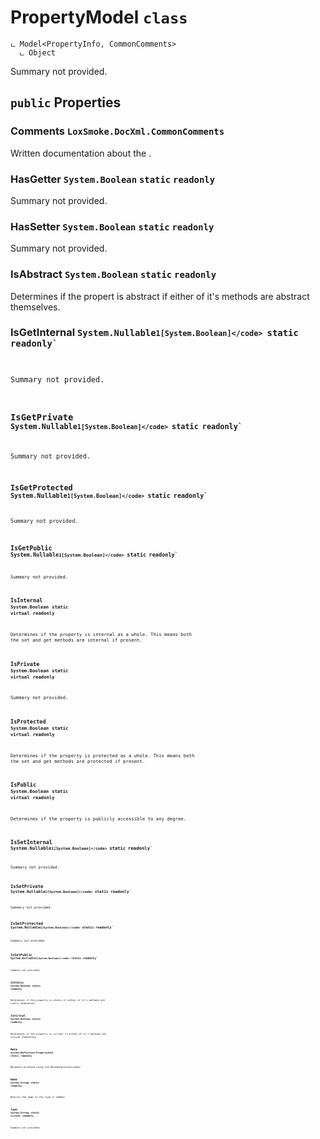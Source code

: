 # PropertyModel `class`

```
ட Model<PropertyInfo, CommonComments>
  ட Object
```

Summary not provided.

## `public` Properties

### Comments <code title="comments here">LoxSmoke.DocXml.CommonComments</code>

Written documentation about the <see cref="P:Docshark.Core.Models.Codebase.Model`2.Meta" />.

### HasGetter <code title="comments here">System.Boolean</code> `static` `readonly`

Summary not provided.

### HasSetter <code title="comments here">System.Boolean</code> `static` `readonly`

Summary not provided.

### IsAbstract <code title="comments here">System.Boolean</code> `static` `readonly`

Determines if the propert is abstract if either of it's methods are abstract themselves.

### IsGetInternal <code title="comments here">System.Nullable`1[System.Boolean]</code> `static` `readonly`

Summary not provided.

### IsGetPrivate <code title="comments here">System.Nullable`1[System.Boolean]</code> `static` `readonly`

Summary not provided.

### IsGetProtected <code title="comments here">System.Nullable`1[System.Boolean]</code> `static` `readonly`

Summary not provided.

### IsGetPublic <code title="comments here">System.Nullable`1[System.Boolean]</code> `static` `readonly`

Summary not provided.

### IsInternal <code title="comments here">System.Boolean</code> `static` `virtual` `readonly`

Determines if the property is internal as a whole. This means both the set and get methods are internal if present.

### IsPrivate <code title="comments here">System.Boolean</code> `static` `virtual` `readonly`

Summary not provided.

### IsProtected <code title="comments here">System.Boolean</code> `static` `virtual` `readonly`

Determines if the property is protected as a whole. This means both the set and get methods are protected if present.

### IsPublic <code title="comments here">System.Boolean</code> `static` `virtual` `readonly`

Determines if the property is publicly accessible to any degree.

### IsSetInternal <code title="comments here">System.Nullable`1[System.Boolean]</code> `static` `readonly`

Summary not provided.

### IsSetPrivate <code title="comments here">System.Nullable`1[System.Boolean]</code> `static` `readonly`

Summary not provided.

### IsSetProtected <code title="comments here">System.Nullable`1[System.Boolean]</code> `static` `readonly`

Summary not provided.

### IsSetPublic <code title="comments here">System.Nullable`1[System.Boolean]</code> `static` `readonly`

Summary not provided.

### IsStatic <code title="comments here">System.Boolean</code> `static` `readonly`

Determines if the property is static if either of it's methods are static themselves.

### IsVirtual <code title="comments here">System.Boolean</code> `static` `readonly`

Determines if the property is virtual if either of it's methods are virtual themselves.

### Meta <code title="comments here">System.Reflection.PropertyInfo</code> `static` `readonly`

Metadata attained using the MetadataContextLoader.

### Name <code title="comments here">System.String</code> `static` `readonly`

Returns the name of the type or member.

### Type <code title="comments here">System.String</code> `static` `virtual` `readonly`

Summary not provided.

